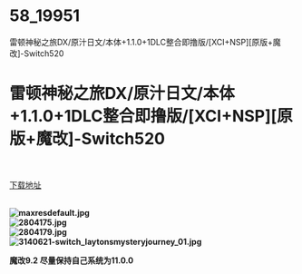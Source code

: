 # 58_19951
雷顿神秘之旅DX/原汁日文/本体+1.1.0+1DLC整合即撸版/[XCI+NSP][原版+魔改]-Switch520
# 雷顿神秘之旅DX/原汁日文/本体+1.1.0+1DLC整合即撸版/[XCI+NSP][原版+魔改]-Switch520
 <br/></br>
[下载地址](https://www.switch520.cc/article/19951 "下载地址")
<br/></br>

<p><strong><img title="maxresdefault.jpg" src="https://www.switch520.cc/muke_img/2021_07_08_c243ff907de22.jpg" alt="maxresdefault.jpg"></strong><br>
<strong><img title="2804175.jpg" src="https://www.switch520.cc/muke_img/2021_07_08_5ea14ca2cb9ac.jpg" alt="2804175.jpg"></strong><br>
<strong><img title="2804179.jpg" src="https://www.switch520.cc/muke_img/2021_07_08_c594c072136c4.jpg" alt="2804179.jpg"></strong><br>
<strong><img title="3140621-switch_laytonsmysteryjourney_01.jpg" src="https://www.switch520.cc/muke_img/2021_07_08_552f65ce09093.jpg" alt="3140621-switch_laytonsmysteryjourney_01.jpg"></strong></p>
<p><strong>魔改9.2 尽量保持自己系统为11.0.0</strong></p>
